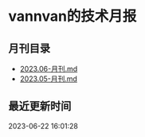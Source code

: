# vannvan的技术月报 
## 月刊目录
- [2023.06-月刊.md](https://github.com/vannvan/knowledge-garden/blob/master/Iteration/%E6%8A%80%E6%9C%AF%E6%9C%88%E6%8A%A5/2023.06-月刊.md)
- [2023.05-月刊.md](https://github.com/vannvan/knowledge-garden/blob/master/Iteration/%E6%8A%80%E6%9C%AF%E6%9C%88%E6%8A%A5/2023.05-月刊.md)
## 最近更新时间 
 2023-06-22 16:01:28